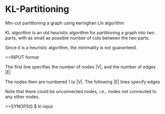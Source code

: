 # KL-Partitioning
Min-cut partitioning a graph using kernighan Lin algorithm

KL algorithm is an old heuristic algorithm for partitioning a graph into two parts, with as small as possible number of cuts between the two parts.

Since it is a heuristic algorithm, the minimality is not guaranteed.

==INPUT format

The first line specifies the number of nodes |V|, 
and the number of edges |E|

The nodes then are numbered 1 to |V|.
The following |E| lines specify edges

Note that there could be unconnected nodes, i.e.,
nodes not connected to any other nodes.

==SYNOPSIS
  $ kl input

